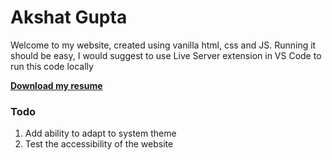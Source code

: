 # Akshat Gupta

Welcome to my website, created using vanilla html, css and JS. Running it should be easy, I would suggest to use Live Server extension in VS Code to run this code locally

**[Download my resume](https://1drv.ms/b/s!AjFPFF4p1Sboi_pDoMyen7VAyYk_Zg?e=1xn2Fj)**

### Todo
1. Add ability to adapt to system theme
2. Test the accessibility of the website
